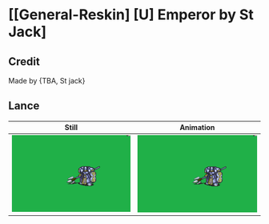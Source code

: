 # [\[General-Reskin\] \[U\] Emperor by St Jack]

## Credit

Made by {TBA, St jack}
	
## Lance

| Still | Animation |
| :---: | :-------: |
| ![Lance still](./Lance_000.png) | ![Lance animation](./Lance.gif) |

